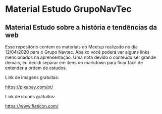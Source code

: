 # Material Estudo GrupoNavTec
## Material Estudo sobre a história e tendências da web

Esse repositório contem os materiais do Meetup realizado no dia 12/04/2020 para o Grupo Navtec. Abaixo você poderá ver alguns links mencionados na aprensentação. Uma nota devido o conteúdo ser grande demais, eu decidi separar em itens do markdown para ficar fácil de entender a ordem de estudos. 

Link de imagens gratuitas: 

https://pixabay.com/pt/

Link de ícones grátuitos:

https://www.flaticon.com/
